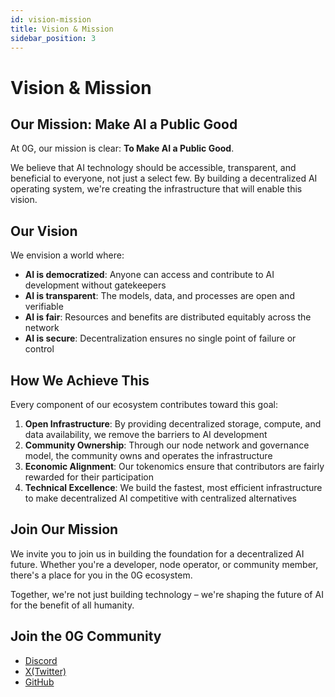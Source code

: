 ```yaml
---
id: vision-mission
title: Vision & Mission
sidebar_position: 3
---
```


# Vision & Mission

## Our Mission: Make AI a Public Good

At 0G, our mission is clear: **To Make AI a Public Good**.

We believe that AI technology should be accessible, transparent, and beneficial to everyone, not just a select few. By building a decentralized AI operating system, we're creating the infrastructure that will enable this vision.

## Our Vision

We envision a world where:

- **AI is democratized**: Anyone can access and contribute to AI development without gatekeepers
- **AI is transparent**: The models, data, and processes are open and verifiable
- **AI is fair**: Resources and benefits are distributed equitably across the network
- **AI is secure**: Decentralization ensures no single point of failure or control

## How We Achieve This

Every component of our ecosystem contributes toward this goal:

1. **Open Infrastructure**: By providing decentralized storage, compute, and data availability, we remove the barriers to AI development
2. **Community Ownership**: Through our node network and governance model, the community owns and operates the infrastructure
3. **Economic Alignment**: Our tokenomics ensure that contributors are fairly rewarded for their participation
4. **Technical Excellence**: We build the fastest, most efficient infrastructure to make decentralized AI competitive with centralized alternatives

## Join Our Mission

We invite you to join us in building the foundation for a decentralized AI future. Whether you're a developer, node operator, or community member, there's a place for you in the 0G ecosystem.

Together, we're not just building technology – we're shaping the future of AI for the benefit of all humanity.

## Join the 0G Community

- [Discord](https://discord.gg/0gLabs)
- [X(Twitter)](https://x.com/0g_Labs)
- [GitHub](https://github.com/0glabs/0g-doc)